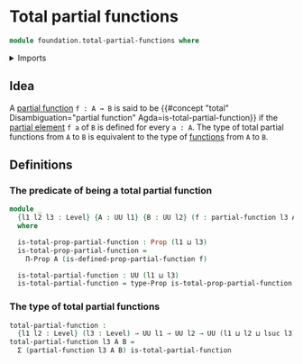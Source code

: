 # Total partial functions

```agda
module foundation.total-partial-functions where
```

<details><summary>Imports</summary>

```agda
open import foundation.dependent-pair-types
open import foundation.partial-functions
open import foundation.propositions
open import foundation.universe-levels
```

</details>

## Idea

A [partial function](foundation.partial-functions.md) `f : A → B` is said to be
{{#concept "total" Disambiguation="partial function" Agda=is-total-partial-function}} if the
[partial element](foundation.partial-elements.md) `f a` of `B` is defined for
every `a : A`. The type of total partial functions from `A` to `B` is equivalent
to the type of [functions](foundation-core.function-types.md) from `A` to `B`.

## Definitions

### The predicate of being a total partial function

```agda
module _
  {l1 l2 l3 : Level} {A : UU l1} {B : UU l2} (f : partial-function l3 A B)
  where

  is-total-prop-partial-function : Prop (l1 ⊔ l3)
  is-total-prop-partial-function =
    Π-Prop A (is-defined-prop-partial-function f)

  is-total-partial-function : UU (l1 ⊔ l3)
  is-total-partial-function = type-Prop is-total-prop-partial-function
```

### The type of total partial functions

```agda
total-partial-function :
  {l1 l2 : Level} (l3 : Level) → UU l1 → UU l2 → UU (l1 ⊔ l2 ⊔ lsuc l3)
total-partial-function l3 A B =
  Σ (partial-function l3 A B) is-total-partial-function
```
